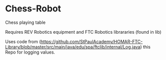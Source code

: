 # Chess-Robot
Chess playing table

Requires REV Robotics equipment and FTC Robotics librararies (found in lib)

Uses code from (https://github.com/StPaulAcademy/HOMAR-FTC-Library/blob/master/src/main/java/edu/spa/ftclib/internal/Log.java) this Repo for logging values.
